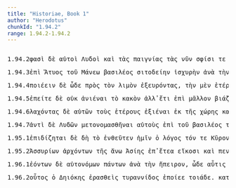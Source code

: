 ```yaml
---
title: "Historiae, Book 1"
author: "Herodotus"
chunkId: "1.94.2"
range: 1.94.2-1.94.2
---
```


<pre class="greek prose syntax" data-urn="urn:cts:greekLit:tlg0016.tlg001"><p><span class="subdoc" data-subdoc="1.94.2">1.94.2</span><span class="sentence"><span class="verb " data-def="Spir. Prooem., Eratosth.Prooem, say, affirm, assert, shall we say of" data-flags="v3ppia---" data-head="0" data-id="1" data-lemma="φημί">φασὶ </span><span class=" " data-flags="d--------" data-head="1" data-id="2" data-lemma="δέ">δὲ </span><span class=" nominative" data-def="self, him, her, it, the very one, the same" data-flags="a-p---mn-" data-head="4" data-id="3" data-lemma="αὐτός">αὐτοὶ </span><span class=" nominative" data-def="a Lydian" data-flags="n-p---mn-" data-head="1" data-id="4" data-lemma="Λυδός">Λυδοὶ </span><span class=" " data-flags="d--------" data-head="1" data-id="5" data-lemma="καί">καὶ </span><span class=" accusative" data-flags="l-p---fa-" data-head="7" data-id="6" data-lemma="ὁ">τὰς </span><span class=" accusative" data-def="play, sport, game" data-flags="n-p---fa-" data-head="17" data-id="7" data-lemma="παιγνία">παιγνίας </span><span class=" accusative" data-flags="l-p---fa-" data-head="7" data-id="8" data-lemma="ὁ">τὰς </span><span class=" " data-flags="d--------" data-head="14" data-id="9" data-lemma="νῦν">νῦν </span><span class=" dative" data-def="Rendic.Pont. Accad.Rom. di Arch, they, them, them" data-flags="p-p---md-" data-head="12" data-id="10" data-lemma="σφεῖς">σφίσι </span><span class=" " data-flags="d--------" data-head="12" data-id="11" data-lemma="τε">τε </span><span class=" " data-flags="c--------" data-head="14" data-id="12" data-lemma="καί">καὶ </span><span class=" dative" data-def="the Thessalian tribe of which Hellen was the reputed chief, non-Egyptian, pagan" data-flags="n-p---md-" data-head="12" data-id="13" data-lemma="Ἕλλην">Ἕλλησι </span><span class="verb accusative" data-def="set down, bring, to land" data-flags="v-prpafa-" data-head="7" data-id="14" data-lemma="καθίστημι">κατεστεώσας </span><span class=" genitive" data-def="Stadtrecht von Gortyn, of himself, herself, itself, itself, absolutely" data-flags="p-p---mg-" data-head="16" data-id="15" data-lemma="ἑαυτοῦ">ἑωυτῶν </span><span class=" accusative" data-def="thing found out, invention, stratagem" data-flags="n-s---na-" data-head="17" data-id="16" data-lemma="ἐξεύρημα">ἐξεύρημα </span><span class="verb " data-def="come into a new state of being, come into being, to be born" data-flags="v--anm---" data-head="1" data-id="17" data-lemma="γίγνομαι">γενέσθαι</span><span class=" " data-flags="u--------" data-head="0" data-id="18" data-lemma="·">· </span></span><span class="sentence"><span class=" " data-flags="d--------" data-head="9" data-id="1" data-lemma="ἅμα">ἅμα </span><span class=" " data-flags="d--------" data-head="8" data-id="2" data-lemma="δέ">δὲ </span><span class=" accusative" data-def="this, u, this man here" data-flags="p-p---fa-" data-head="5" data-id="3" data-lemma="οὗτος">ταύτας </span><span class=" " data-flags="d--------" data-head="9" data-id="4" data-lemma="τε">τε </span><span class="verb " data-def="find out, discover, find out, invent" data-flags="v--anp---" data-head="9" data-id="5" data-lemma="ἐξευρίσκω">ἐξευρεθῆναι </span><span class=" " data-def="beside, from the side of, from beside, from, beside" data-flags="r--------" data-head="5" data-id="6" data-lemma="παρά">παρὰ </span><span class=" dative" data-def="Rendic.Pont. Accad.Rom. di Arch, they, them, them" data-flags="p-p---md-" data-head="6" data-id="7" data-lemma="σφεῖς">σφίσι </span><span class="verb " data-flags="v3ppia---" data-head="0" data-id="8" data-lemma="λέγω">λέγουσι </span><span class=" " data-flags="c--------" data-head="8" data-id="9" data-lemma="καί">καὶ </span><span class=" accusative" data-flags="n-s---fa-" data-head="11" data-id="10" data-lemma="Τυρρήνιος">Τυρσηνίην </span><span class="verb " data-def="send away from home, to be settled in a far land, emigrate" data-flags="v--ana---" data-head="9" data-id="11" data-lemma="ἀποικίζω">ἀποικίσαι</span><span class=" " data-flags="u--------" data-head="16" data-id="12" data-lemma=",">, </span><span class=" " data-def="in this wise, thus, so very, so exceedingly, so" data-flags="d--------" data-head="16" data-id="13" data-lemma="ὧδε">ὧδε </span><span class=" " data-def="round about, all round, on both sides, pári" data-flags="r--------" data-head="16" data-id="14" data-lemma="περί">περὶ </span><span class=" genitive" data-def="self, him, her, it, the very one, the same" data-flags="p-p---ng-" data-head="14" data-id="15" data-lemma="αὐτός">αὐτῶν </span><span class="verb nominative" data-flags="v-pppamn-" data-head="8" data-id="16" data-lemma="λέγω">λέγοντες</span><span class=" " data-flags="u--------" data-head="0" data-id="17" data-lemma=".">. </span></span></p><p><span class="subdoc" data-subdoc="1.94.3">1.94.3</span><span class="sentence"><span class=" " data-flags="r--------" data-head="12" data-id="1" data-lemma="ἐπί">ἐπὶ </span><span class=" genitive" data-flags="n-s---mg-" data-head="1" data-id="2" data-lemma="Ἄτυς">Ἄτυος </span><span class=" genitive" data-flags="l-s---mg-" data-head="2" data-id="3" data-lemma="ὁ">τοῦ </span><span class=" genitive" data-flags="n-s---mg-" data-head="2" data-id="4" data-lemma="Μάνης">Μάνεω </span><span class=" genitive" data-def="king, chief, captain, judge" data-flags="n-s---mg-" data-head="2" data-id="5" data-lemma="βασιλεύς">βασιλέος </span><span class=" accusative" data-def="want of food, famine" data-flags="n-s---fa-" data-head="12" data-id="6" data-lemma="σιτοδεία">σιτοδείην </span><span class=" accusative" data-def="strong, hard, indigestible" data-flags="a-s---fa-" data-head="6" data-id="7" data-lemma="ἰσχυρός">ἰσχυρὴν </span><span class=" " data-flags="r--------" data-head="12" data-id="8" data-lemma="ἀνά">ἀνὰ </span><span class=" accusative" data-flags="l-s---fa-" data-head="10" data-id="9" data-lemma="ὁ">τὴν </span><span class=" accusative" data-def="a history of Lydia" data-flags="n-s---fa-" data-head="8" data-id="10" data-lemma="Λυδία">Λυδίην </span><span class=" accusative" data-flags="a-s---fa-" data-head="10" data-id="11" data-lemma="πᾶς">πᾶσαν </span><span class="verb " data-def="come into a new state of being, come into being, to be born" data-flags="v--anm---" data-head="14" data-id="12" data-lemma="γίγνομαι">γενέσθαι</span><span class=" " data-flags="u--------" data-head="12" data-id="13" data-lemma=",">, </span><span class=" " data-flags="c--------" data-head="37" data-id="14" data-lemma="καί">καὶ </span><span class=" accusative" data-flags="l-p---ma-" data-head="16" data-id="15" data-lemma="ὁ">τοὺς </span><span class=" accusative" data-def="a Lydian" data-flags="n-p---ma-" data-head="32" data-id="16" data-lemma="Λυδός">Λυδοὺς </span><span class=" " data-def="so long, in the meantime, until then, during that time, for that number of days" data-flags="d--------" data-head="19" data-id="17" data-lemma="τέως">τέως </span><span class=" " data-def="indeed, of a truth, but, indeed" data-flags="d--------" data-head="32" data-id="18" data-lemma="μέν">μὲν </span><span class="verb " data-def="carry over, across, cross over" data-flags="v--pna---" data-head="32" data-id="19" data-lemma="διάγω">διάγειν </span><span class="verb accusative" data-def="persist, persevere, hold out, to hold out, persist" data-flags="v-pppama-" data-head="19" data-id="20" data-lemma="λιπαρέω">λιπαρέοντας</span><span class=" " data-flags="u--------" data-head="24" data-id="21" data-lemma=",">, </span><span class=" " data-def="mip, miti, mit, in the midst of, among, between" data-flags="d--------" data-head="29" data-id="22" data-lemma="μετά">μετὰ </span><span class=" " data-flags="d--------" data-head="32" data-id="23" data-lemma="δέ">δὲ </span><span class=" " data-def="so, thus, as, how" data-flags="c--------" data-head="29" data-id="24" data-lemma="ὡς">ὡς </span><span class=" " data-flags="d--------" data-head="26" data-id="25" data-lemma="οὐ">οὐ </span><span class="verb " data-def="make to end, bring to an end, check, stop" data-flags="v--pne---" data-head="24" data-id="26" data-lemma="παύω">παύεσθαι</span><span class=" " data-flags="u--------" data-head="24" data-id="27" data-lemma=",">, </span><span class=" accusative" data-def="cure, remedy, it boots, means of obtaining" data-flags="n-p---na-" data-head="29" data-id="28" data-lemma="ἄκος">ἄκεα </span><span class="verb " data-def="seek out, look for, seek for, devising means for" data-flags="v--pne---" data-head="32" data-id="29" data-lemma="δίζημαι">δίζησθαι</span><span class=" " data-flags="u--------" data-head="29" data-id="30" data-lemma=",">, </span><span class=" accusative" data-flags="p-s---ma-" data-head="34" data-id="31" data-lemma="ἄλλος">ἄλλον </span><span class=" " data-flags="c--------" data-head="14" data-id="32" data-lemma="δέ">δὲ </span><span class=" accusative" data-flags="p-s---na-" data-head="34" data-id="33" data-lemma="ἄλλος">ἄλλο </span><span class="verb " data-def="devise plans against, take precautions, devise besides" data-flags="v--pne---" data-head="32" data-id="34" data-lemma="ἐπιμηχανάομαι">ἐπιμηχανᾶσθαι </span><span class=" genitive" data-def="self, him, her, it, the very one, the same" data-flags="p-p---mg-" data-head="31" data-id="35" data-lemma="αὐτός">αὐτῶν</span><span class=" " data-flags="u--------" data-head="0" data-id="36" data-lemma=".">. </span></span><span class="sentence"><span class="verb " data-def="find out, discover, find out, invent" data-flags="v--anp---" data-head="33" data-id="1" data-lemma="ἐξευρίσκω">ἐξευρεθῆναι </span><span class=" " data-flags="d--------" data-head="1" data-id="2" data-lemma="δή">δὴ </span><span class=" " data-def="certainly, in fact, really, really" data-flags="d--------" data-head="1" data-id="3" data-lemma="οὖν">ὦν </span><span class=" " data-flags="d--------" data-head="1" data-id="4" data-lemma="τότε">τότε </span><span class=" " data-flags="d--------" data-head="14" data-id="5" data-lemma="καί">καὶ </span><span class=" genitive" data-flags="l-p---mg-" data-head="7" data-id="6" data-lemma="ὁ">τῶν </span><span class=" genitive" data-def="cube, cubical die, dice" data-flags="n-p---mg-" data-head="14" data-id="7" data-lemma="κύβος">κύβων </span><span class=" " data-flags="d--------" data-head="14" data-id="8" data-lemma="καί">καὶ </span><span class=" genitive" data-flags="l-p---mg-" data-head="10" data-id="9" data-lemma="ὁ">τῶν </span><span class=" genitive" data-def="one of the vertebrae, ball of the ankle joint, well-turned" data-flags="n-p---mg-" data-head="14" data-id="10" data-lemma="ἀστράγαλος">ἀστραγάλων </span><span class=" " data-flags="d--------" data-head="14" data-id="11" data-lemma="καί">καὶ </span><span class=" genitive" data-flags="l-s---fg-" data-head="13" data-id="12" data-lemma="ὁ">τῆς </span><span class=" genitive" data-flags="n-s---fg-" data-head="14" data-id="13" data-lemma="σφαῖρα">σφαίρης </span><span class=" " data-flags="c--------" data-head="20" data-id="14" data-lemma="καί">καὶ </span><span class=" genitive" data-flags="l-p---mg-" data-head="18" data-id="15" data-lemma="ὁ">τῶν </span><span class=" genitive" data-flags="a-p---fg-" data-head="18" data-id="16" data-lemma="ἄλλος">ἀλλέων </span><span class=" genitive" data-flags="a-p---fg-" data-head="18" data-id="17" data-lemma="πᾶς">πασέων </span><span class=" genitive" data-def="play, sport, game" data-flags="n-p---fg-" data-head="14" data-id="18" data-lemma="παιγνία">παιγνιέων </span><span class=" accusative" data-flags="l-p---na-" data-head="20" data-id="19" data-lemma="ὁ">τὰ </span><span class=" accusative" data-def="that which is seen: form, shape, form, figure" data-flags="n-p---na-" data-head="1" data-id="20" data-lemma="εἶδος">εἴδεα</span><span class=" " data-flags="u--------" data-head="22" data-id="21" data-lemma=",">, </span><span class=" " data-def="except, save, short of, save in respect of" data-flags="r--------" data-head="20" data-id="22" data-lemma="πλήν">πλὴν </span><span class=" genitive" data-def="oval-shaped stone for playing draughts, backgammon, a piece" data-flags="n-p---mg-" data-head="22" data-id="23" data-lemma="πεσσός">πεσσῶν </span><span class=" genitive" data-def="this, u, this man here" data-flags="a-p---mg-" data-head="23" data-id="24" data-lemma="οὗτος">τούτων </span><span class=" " data-def="for, yes, . . , no, ay doubtless" data-flags="d--------" data-head="30" data-id="25" data-lemma="γάρ">γὰρ </span><span class=" genitive" data-flags="p-p---mg-" data-head="28" data-id="26" data-lemma="ὅς">ὦν </span><span class=" accusative" data-flags="l-s---fa-" data-head="28" data-id="27" data-lemma="ὁ">τὴν </span><span class=" accusative" data-def="searching out, search, finding out, invention, discovery" data-flags="n-s---fa-" data-head="30" data-id="28" data-lemma="ἐξεύρεσις">ἐξεύρεσιν </span><span class=" " data-flags="d--------" data-head="30" data-id="29" data-lemma="οὐ">οὐκ </span><span class="verb " data-def="make, make, a kinsman" data-flags="v3ppie---" data-head="23" data-id="30" data-lemma="οἰκειόω">οἰκηιοῦνται </span><span class=" nominative" data-def="a Lydian" data-flags="n-p---mn-" data-head="30" data-id="31" data-lemma="Λυδός">Λυδοί</span><span class=" " data-flags="u--------" data-head="0" data-id="32" data-lemma=".">. </span></span></p><p><span class="subdoc" data-subdoc="1.94.4">1.94.4</span><span class="sentence"><span class="verb " data-def="make, do, make, produce" data-flags="v--pna---" data-head="8" data-id="1" data-lemma="ποιέω">ποιέειν </span><span class=" " data-flags="d--------" data-head="31" data-id="2" data-lemma="δέ">δὲ </span><span class=" " data-def="in this wise, thus, so very, so exceedingly, so" data-flags="d--------" data-head="1" data-id="3" data-lemma="ὧδε">ὧδε </span><span class=" " data-def="on the side of, in the direction of, from, at, to, práti" data-flags="r--------" data-head="1" data-id="4" data-lemma="πρός">πρὸς </span><span class=" accusative" data-flags="l-s---ma-" data-head="6" data-id="5" data-lemma="ὁ">τὸν </span><span class=" accusative" data-def="Fr.anon, hunger, famine, a hungry wretch" data-flags="n-s---ma-" data-head="4" data-id="6" data-lemma="λιμός">λιμὸν </span><span class="verb accusative" data-def="find out, discover, find out, invent" data-flags="v-papama-" data-head="1" data-id="7" data-lemma="ἐξευρίσκω">ἐξευρόντας</span><span class=" " data-flags="u--------" data-head="31" data-id="8" data-lemma=",">, </span><span class=" accusative" data-flags="l-s---fa-" data-head="11" data-id="9" data-lemma="ὁ">τὴν </span><span class=" " data-def="indeed, of a truth, but, indeed" data-flags="d--------" data-head="24" data-id="10" data-lemma="μέν">μὲν </span><span class=" accusative" data-def="D Mort, one, the other of two" data-flags="a-s---fa-" data-head="14" data-id="11" data-lemma="ἕτερος">ἑτέρην </span><span class=" genitive" data-flags="l-p---fg-" data-head="13" data-id="12" data-lemma="ὁ">τῶν </span><span class=" genitive" data-def="day, at daybreak, in the day" data-flags="n-p---fg-" data-head="11" data-id="13" data-lemma="ἡμέρα">ἡμερέων </span><span class="verb " data-def="play like a child, sport, dance, play" data-flags="v--pna---" data-head="24" data-id="14" data-lemma="παίζω">παίζειν </span><span class=" accusative" data-flags="a-s---fa-" data-head="11" data-id="15" data-lemma="πᾶς">πᾶσαν</span><span class=" " data-flags="u--------" data-head="17" data-id="16" data-lemma=",">, </span><span class=" " data-def="in that place, there, in which place, where, wherever" data-flags="c--------" data-head="14" data-id="17" data-lemma="ἵνα">ἵνα </span><span class=" " data-flags="d--------" data-head="20" data-id="18" data-lemma="δή">δὴ </span><span class=" " data-flags="d--------" data-head="20" data-id="19" data-lemma="μή">μὴ </span><span class="verb " data-def="seek, seek for, seeking, what is sought for" data-flags="v3ppoa---" data-head="17" data-id="20" data-lemma="ζητέω">ζητέοιεν </span><span class=" accusative" data-def="grain, corn, food made from grain, bread, bread" data-flags="n-p---na-" data-head="20" data-id="21" data-lemma="σιτίον">σιτία</span><span class=" " data-flags="u--------" data-head="17" data-id="22" data-lemma=",">, </span><span class=" accusative" data-flags="l-s---fa-" data-head="25" data-id="23" data-lemma="ὁ">τὴν </span><span class=" " data-flags="c--------" data-head="8" data-id="24" data-lemma="δέ">δὲ </span><span class=" accusative" data-def="D Mort, one, the other of two" data-flags="a-s---fa-" data-head="26" data-id="25" data-lemma="ἕτερος">ἑτέρην </span><span class="verb " data-flags="v--pne---" data-head="24" data-id="26" data-lemma="σιτέομαι">σιτέεσθαι </span><span class="verb accusative" data-def="make to end, bring to an end, check, stop" data-flags="v-pppema-" data-head="26" data-id="27" data-lemma="παύω">παυομένους </span><span class=" genitive" data-flags="l-p---fg-" data-head="29" data-id="28" data-lemma="ὁ">τῶν </span><span class=" genitive" data-def="play, sport, game" data-flags="n-p---fg-" data-head="27" data-id="29" data-lemma="παιγνία">παιγνιέων</span><span class=" " data-flags="u--------" data-head="0" data-id="30" data-lemma=".">. </span></span><span class="sentence"><span class=" dative" data-def="such as this, so good, so noble, so bad, so great a thing" data-flags="a-s---md-" data-head="2" data-id="1" data-lemma="τοιοῦτος">τοιούτῳ </span><span class=" dative" data-flags="n-s---md-" data-head="3" data-id="2" data-lemma="τρόπος">τρόπῳ </span><span class="verb " data-def="carry over, across, cross over" data-flags="v--pna---" data-head="10" data-id="3" data-lemma="διάγω">διάγειν </span><span class=" " data-flags="r--------" data-head="3" data-id="4" data-lemma="ἐπί">ἐπ̓ </span><span class=" accusative" data-flags="n-p---na-" data-head="4" data-id="5" data-lemma="ἔτος">ἔτεα </span><span class=" genitive" data-flags="a-p---ng-" data-head="7" data-id="6" data-lemma="δυό">δυῶν </span><span class="verb accusative" data-flags="v-pppana-" data-head="5" data-id="7" data-lemma="δέω">δέοντα </span><span class=" " data-def="twenty, vīginti, viṃśatis" data-flags="a--------" data-head="5" data-id="8" data-lemma="εἴκοσι">εἴκοσι</span><span class=" " data-flags="u--------" data-head="0" data-id="9" data-lemma=".">. </span></span></p><p><span class="subdoc" data-subdoc="1.94.5">1.94.5</span><span class="sentence"><span class=" " data-flags="c--------" data-head="35" data-id="1" data-lemma="ἐπεί">ἐπείτε </span><span class=" " data-flags="d--------" data-head="35" data-id="2" data-lemma="δέ">δὲ </span><span class=" " data-flags="d--------" data-head="4" data-id="3" data-lemma="οὐ">οὐκ </span><span class="verb " data-def="go up, rise, I went up a hill" data-flags="v--pna---" data-head="7" data-id="4" data-lemma="ἄνειμι">ἀνιέναι </span><span class=" accusative" data-flags="l-s---na-" data-head="6" data-id="5" data-lemma="ὁ">τὸ </span><span class=" accusative" data-def="bad, ugly, ill-born, mean" data-flags="a-s---na-" data-head="7" data-id="6" data-lemma="κακός">κακὸν </span><span class=" " data-def="otheruise, but, not only . . but" data-flags="c--------" data-head="1" data-id="7" data-lemma="ἀλλά">ἀλλ̓ </span><span class=" " data-def="yet, still, ever, already" data-flags="d--------" data-head="10" data-id="8" data-lemma="ἔτι">ἔτι </span><span class=" " data-flags="r--------" data-head="11" data-id="9" data-lemma="ἐπί">ἐπὶ </span><span class=" " data-def="" data-flags="d--------" data-head="9" data-id="10" data-lemma="μᾶλλον">μᾶλλον </span><span class="verb " data-def="constrain, they used force, to be hard pressed" data-flags="v--pne---" data-head="7" data-id="11" data-lemma="βιάζω">βιάζεσθαι </span><span class=" " data-def="in this way, manner, so, thus, thus, as follows" data-flags="d--------" data-head="22" data-id="12" data-lemma="οὕτως">οὕτω </span><span class=" " data-flags="d--------" data-head="22" data-id="13" data-lemma="δή">δὴ </span><span class=" accusative" data-flags="l-s---ma-" data-head="15" data-id="14" data-lemma="ὁ">τὸν </span><span class=" accusative" data-def="king, chief, captain, judge" data-flags="n-s---ma-" data-head="22" data-id="15" data-lemma="βασιλεύς">βασιλέα </span><span class=" genitive" data-def="self, him, her, it, the very one, the same" data-flags="p-p---mg-" data-head="15" data-id="16" data-lemma="αὐτός">αὐτῶν </span><span class=" " data-def="Acut.(Sp, two, two" data-flags="a--------" data-head="18" data-id="17" data-lemma="δύο">δύο </span><span class=" accusative" data-def="part, portion, division" data-flags="n-p---fa-" data-head="19" data-id="18" data-lemma="μοῖρα">μοίρας </span><span class="verb accusative" data-def="take apart, cleave in twain, divide, cut, open" data-flags="v-sapama-" data-head="22" data-id="19" data-lemma="διαιρέω">διελόντα </span><span class=" genitive" data-def="a Lydian" data-flags="n-p---mg-" data-head="19" data-id="20" data-lemma="Λυδός">Λυδῶν </span><span class=" genitive" data-flags="a-p---mg-" data-head="20" data-id="21" data-lemma="πᾶς">πάντων </span><span class="verb " data-def="appoint by lot, fall on, cast lots" data-flags="v--ana---" data-head="35" data-id="22" data-lemma="κληρόω">κληρῶσαι </span><span class=" accusative" data-flags="l-s---fa-" data-head="28" data-id="23" data-lemma="ὁ">τὴν </span><span class=" " data-def="indeed, of a truth, but, indeed" data-flags="d--------" data-head="28" data-id="24" data-lemma="μέν">μὲν </span><span class=" " data-flags="r--------" data-head="23" data-id="25" data-lemma="ἐπί">ἐπὶ </span><span class=" dative" data-def="alone, solitary, bereft of, without" data-flags="a-s---fd-" data-head="25" data-id="26" data-lemma="μόνος">μόνῃ </span><span class=" accusative" data-flags="l-s---fa-" data-head="28" data-id="27" data-lemma="ὁ">τὴν </span><span class=" " data-flags="c--------" data-head="22" data-id="28" data-lemma="δέ">δὲ </span><span class=" " data-flags="r--------" data-head="27" data-id="29" data-lemma="ἐπί">ἐπὶ </span><span class=" dative" data-flags="a-s---md-" data-head="29" data-id="30" data-lemma="ἔξοδος">ἐξόδῳ </span><span class=" " data-def="from out of, from, out of, forth from" data-flags="r--------" data-head="30" data-id="31" data-lemma="ἐκ">ἐκ </span><span class=" genitive" data-flags="l-s---fg-" data-head="33" data-id="32" data-lemma="ὁ">τῆς </span><span class=" genitive" data-def="space, room in which a thing is, partly occupied space" data-flags="n-s---fg-" data-head="31" data-id="33" data-lemma="χώρα">χώρης</span><span class=" " data-flags="u--------" data-head="22" data-id="34" data-lemma=",">, </span><span class=" " data-flags="c--------" data-head="62" data-id="35" data-lemma="καί">καὶ </span><span class=" " data-flags="r--------" data-head="47" data-id="36" data-lemma="ἐπί">ἐπὶ </span><span class=" " data-def="indeed, of a truth, but, indeed" data-flags="d--------" data-head="50" data-id="37" data-lemma="μέν">μὲν </span><span class=" dative" data-flags="l-s---fd-" data-head="41" data-id="38" data-lemma="ὁ">τῇ </span><span class="verb " data-def="stay, wait, stand fast, stay at home, stay where one is" data-flags="v--pna---" data-head="41" data-id="39" data-lemma="μένω">μένειν </span><span class=" " data-def="just there, just here, there" data-flags="d--------" data-head="39" data-id="40" data-lemma="αὐτοῦ">αὐτοῦ </span><span class="verb dative" data-def="obtain by lot, obtain as one's portion, had" data-flags="v-sppafd-" data-head="36" data-id="41" data-lemma="λαγχάνω">λαγχανούσῃ </span><span class=" genitive" data-flags="l-p---fg-" data-head="43" data-id="42" data-lemma="ὁ">τῶν </span><span class=" genitive" data-def="part, portion, division" data-flags="n-p---fg-" data-head="46" data-id="43" data-lemma="μοῖρα">μοιρέων </span><span class=" accusative" data-def="Stadtrecht von Gortyn, of himself, herself, itself, itself, absolutely" data-flags="p-s---ma-" data-head="47" data-id="44" data-lemma="ἑαυτοῦ">ἑωυτὸν </span><span class=" accusative" data-flags="l-s---ma-" data-head="46" data-id="45" data-lemma="ὁ">τὸν </span><span class=" accusative" data-def="king, chief, captain, judge" data-flags="n-s---ma-" data-head="47" data-id="46" data-lemma="βασιλεύς">βασιλέα </span><span class="verb " data-def="place, post at, attach to" data-flags="v--pna---" data-head="50" data-id="47" data-lemma="προστάσσω">προστάσσειν</span><span class=" " data-flags="u--------" data-head="47" data-id="48" data-lemma=",">, </span><span class=" " data-flags="r--------" data-head="63" data-id="49" data-lemma="ἐπί">ἐπὶ </span><span class=" " data-flags="c--------" data-head="35" data-id="50" data-lemma="δέ">δὲ </span><span class=" dative" data-flags="l-s---fd-" data-head="52" data-id="51" data-lemma="ὁ">τῇ </span><span class="verb dative" data-def="wish to be delivered from, get rid of" data-flags="v-sppefd-" data-head="49" data-id="52" data-lemma="ἀπαλλαξείω">ἀπαλλασσομένῃ </span><span class=" accusative" data-flags="l-s---ma-" data-head="55" data-id="53" data-lemma="ὁ">τὸν </span><span class=" genitive" data-def="Stadtrecht von Gortyn, of himself, herself, itself, itself, absolutely" data-flags="p-s---ng-" data-head="55" data-id="54" data-lemma="ἑαυτοῦ">ἑωυτοῦ </span><span class=" accusative" data-def="child, son, daughter" data-flags="n-s---ma-" data-head="63" data-id="55" data-lemma="παῖς">παῖδα</span><span class=" " data-flags="u--------" data-head="59" data-id="56" data-lemma=",">, </span><span class=" dative" data-flags="p-s---md-" data-head="58" data-id="57" data-lemma="ὅς">τῷ </span><span class=" nominative" data-def="name, by name, by name" data-flags="n-s---nn-" data-head="59" data-id="58" data-lemma="ὄνομα">οὔνομα </span><span class="verb " data-flags="v--pna---" data-head="55" data-id="59" data-lemma="εἰμί">εἶναι </span><span class=" accusative" data-flags="n-s---ma-" data-head="59" data-id="60" data-lemma="Τυρηηνός">Τυρσηνόν</span><span class=" " data-flags="u--------" data-head="0" data-id="61" data-lemma=".">. </span></span></p><p><span class="subdoc" data-subdoc="1.94.6">1.94.6</span><span class="sentence"><span class="verb accusative" data-def="obtain by lot, obtain as one's portion, had" data-flags="v-papama-" data-head="13" data-id="1" data-lemma="λαγχάνω">λαχόντας </span><span class=" " data-flags="d--------" data-head="55" data-id="2" data-lemma="δέ">δὲ </span><span class=" genitive" data-def="self, him, her, it, the very one, the same" data-flags="p-p---mg-" data-head="5" data-id="3" data-lemma="αὐτός">αὐτῶν </span><span class=" accusative" data-flags="l-p---ma-" data-head="5" data-id="4" data-lemma="ὁ">τοὺς </span><span class=" accusative" data-def="D Mort, one, the other of two" data-flags="a-p---ma-" data-head="13" data-id="5" data-lemma="ἕτερος">ἑτέρους </span><span class="verb " data-def="send out, let, go out, had dismissed, satisfied" data-flags="v--pna---" data-head="1" data-id="6" data-lemma="ἐξίημι">ἐξιέναι </span><span class=" " data-def="from out of, from, out of, forth from" data-flags="r--------" data-head="6" data-id="7" data-lemma="ἐκ">ἐκ </span><span class=" genitive" data-flags="l-s---fg-" data-head="9" data-id="8" data-lemma="ὁ">τῆς </span><span class=" genitive" data-def="space, room in which a thing is, partly occupied space" data-flags="n-s---fg-" data-head="7" data-id="9" data-lemma="χώρα">χώρης </span><span class="verb " data-def="go, come down from, die" data-flags="v--ana---" data-head="13" data-id="10" data-lemma="καταβαίνω">καταβῆναι </span><span class=" " data-def="into, to, into" data-flags="r--------" data-head="10" data-id="11" data-lemma="εἰς">ἐς </span><span class=" accusative" data-def="myrrh, Balsamodendron Myrrha, Indian bdellium, Balsamodendron Mukul" data-flags="n-s---fa-" data-head="11" data-id="12" data-lemma="σμύρνα">Σμύρνην </span><span class=" " data-flags="c--------" data-head="55" data-id="13" data-lemma="καί">καὶ </span><span class="verb " data-def="make by art, construct, build, prepare, prepare, make ready" data-flags="v--ane---" data-head="13" data-id="14" data-lemma="μηχανάομαι">μηχανήσασθαι </span><span class=" accusative" data-def="floating vessel, ship, craft" data-flags="n-p---na-" data-head="14" data-id="15" data-lemma="πλοῖον">πλοῖα</span><span class=" " data-flags="u--------" data-head="19" data-id="16" data-lemma=",">, </span><span class=" " data-def="into, to, into" data-flags="r--------" data-head="19" data-id="17" data-lemma="εἰς">ἐς </span><span class=" accusative" data-flags="p-p---na-" data-head="17" data-id="18" data-lemma="ὅς">τὰ </span><span class="verb accusative" data-def="put into, place in, put on board, to take" data-flags="v-papmma-" data-head="28" data-id="19" data-lemma="εἰστίθημι">ἐσθεμένους </span><span class=" accusative" data-flags="l-p---na-" data-head="26" data-id="20" data-lemma="ὁ">τὰ </span><span class=" accusative" data-flags="a-p---na-" data-head="26" data-id="21" data-lemma="πᾶς">πάντα </span><span class=" nominative" data-def="as great as, how great, as much as, how much, as far as, how far" data-flags="a-p---nn-" data-head="24" data-id="22" data-lemma="ὅσος">ὅσα </span><span class=" dative" data-def="Rendic.Pont. Accad.Rom. di Arch, they, them, them" data-flags="p-p---md-" data-head="25" data-id="23" data-lemma="σφεῖς">σφι </span><span class="verb " data-flags="v3siia---" data-head="26" data-id="24" data-lemma="εἰμί">ἦν </span><span class=" nominative" data-def="useful, good of its kind, serviceable, wholesome, for" data-flags="a-p---nn-" data-head="24" data-id="25" data-lemma="χρηστός">χρηστὰ </span><span class=" accusative" data-def="fold of the peritoneum, omentum" data-flags="n-p---na-" data-head="19" data-id="26" data-lemma="ἐπίπλοον">ἐπίπλοα</span><span class=" " data-flags="u--------" data-head="19" data-id="27" data-lemma=",">, </span><span class="verb " data-def="sail away, sail off" data-flags="v--pna---" data-head="56" data-id="28" data-lemma="ἀποπλέω">ἀποπλέειν </span><span class=" " data-flags="r--------" data-head="28" data-id="29" data-lemma="κατά">κατὰ </span><span class=" genitive" data-flags="n-s---mg-" data-head="32" data-id="30" data-lemma="βίος">βίου </span><span class=" " data-flags="d--------" data-head="32" data-id="31" data-lemma="τε">τε </span><span class=" " data-flags="c--------" data-head="34" data-id="32" data-lemma="καί">καὶ </span><span class=" genitive" data-flags="n-s---fg-" data-head="32" data-id="33" data-lemma="Γαῖα">γῆς </span><span class=" accusative" data-def="seeking, search for, quest, searching, examining" data-flags="n-s---fa-" data-head="29" data-id="34" data-lemma="ζήτησις">ζήτησιν</span><span class=" " data-flags="u--------" data-head="40" data-id="35" data-lemma=",">, </span><span class=" " data-def="into, to, into" data-flags="r--------" data-head="41" data-id="36" data-lemma="εἰς">ἐς </span><span class=" accusative" data-flags="p-s---na-" data-head="36" data-id="37" data-lemma="ὅς">ὃ </span><span class=" accusative" data-def="number of people living together, company, body of men, band, host" data-flags="n-p---na-" data-head="40" data-id="38" data-lemma="ἔθνος">ἔθνεα </span><span class=" accusative" data-def="many, many, many" data-flags="a-p---na-" data-head="38" data-id="39" data-lemma="πολύς">πολλὰ </span><span class="verb accusative" data-def="change, alter, leave on one side, pass by" data-flags="v-papmma-" data-head="49" data-id="40" data-lemma="παραμείβω">παραμειψαμένους </span><span class="verb " data-def="arrive at, come to, reach:, came up to, came to" data-flags="v--anm---" data-head="40" data-id="41" data-lemma="ἀφικνέομαι">ἀπικέσθαι </span><span class=" " data-def="into, to, into" data-flags="r--------" data-head="41" data-id="42" data-lemma="εἰς">ἐς </span><span class=" accusative" data-flags="n-p---ma-" data-head="42" data-id="43" data-lemma="Ὀμβρικός">Ὀμβρικούς</span><span class=" " data-flags="u--------" data-head="40" data-id="44" data-lemma=",">, </span><span class=" " data-flags="d--------" data-head="47" data-id="45" data-lemma="ἔνθα">ἔνθα </span><span class=" accusative" data-def="Rendic.Pont. Accad.Rom. di Arch, they, them, them" data-flags="p-p---ma-" data-head="49" data-id="46" data-lemma="σφεῖς">σφέας </span><span class="verb " data-def="set in, establish in, found, establish" data-flags="v--anm---" data-head="49" data-id="47" data-lemma="ἐνιδρύω">ἐνιδρύσασθαι </span><span class=" accusative" data-def="city, the citadel, the citadel" data-flags="n-p---fa-" data-head="47" data-id="48" data-lemma="πόλις">πόλιας </span><span class=" " data-flags="c--------" data-head="57" data-id="49" data-lemma="καί">καὶ </span><span class="verb " data-def="inhabit, have, enjoy, to be inhabited" data-flags="v--pna---" data-head="49" data-id="50" data-lemma="οἰκέω">οἰκέειν </span><span class=" accusative" data-flags="l-s---na-" data-head="50" data-id="51" data-lemma="ὁ">τὸ </span><span class=" " data-flags="r--------" data-head="51" data-id="52" data-lemma="μέχρι">μέχρι </span><span class=" genitive" data-def="this, nearer, more remote" data-flags="p-s---ng-" data-head="52" data-id="53" data-lemma="ὅδε">τοῦδε</span><span class=" " data-flags="u--------" data-head="0" data-id="54" data-lemma=".">. </span></span></p><p><span class="subdoc" data-subdoc="1.94.7">1.94.7</span><span class="sentence"><span class=" " data-def="over against, a/nti, ante" data-flags="r--------" data-head="4" data-id="1" data-lemma="ἀντί">ἀντὶ </span><span class=" " data-flags="d--------" data-head="24" data-id="2" data-lemma="δέ">δὲ </span><span class=" genitive" data-def="a Lydian" data-flags="n-p---mg-" data-head="1" data-id="3" data-lemma="Λυδός">Λυδῶν </span><span class="verb " data-def="call by a new name, called, by a new name" data-flags="v--anp---" data-head="24" data-id="4" data-lemma="μετονομάζω">μετονομασθῆναι </span><span class=" accusative" data-def="self, him, her, it, the very one, the same" data-flags="p-p---ma-" data-head="4" data-id="5" data-lemma="αὐτός">αὐτοὺς </span><span class=" " data-flags="r--------" data-head="4" data-id="6" data-lemma="ἐπί">ἐπὶ </span><span class=" genitive" data-flags="l-s---mg-" data-head="8" data-id="7" data-lemma="ὁ">τοῦ </span><span class=" genitive" data-def="king, chief, captain, judge" data-flags="n-s---mg-" data-head="10" data-id="8" data-lemma="βασιλεύς">βασιλέος </span><span class=" genitive" data-flags="l-s---mg-" data-head="10" data-id="9" data-lemma="ὁ">τοῦ </span><span class=" genitive" data-def="child, son, daughter" data-flags="n-s---mg-" data-head="6" data-id="10" data-lemma="παῖς">παιδός</span><span class=" " data-flags="u--------" data-head="14" data-id="11" data-lemma=",">, </span><span class=" nominative" data-flags="p-s---mn-" data-head="14" data-id="12" data-lemma="ὅς">ὅς </span><span class=" accusative" data-def="Rendic.Pont. Accad.Rom. di Arch, they, them, them" data-flags="p-p---ma-" data-head="14" data-id="13" data-lemma="σφεῖς">σφεας </span><span class="verb " data-def="lead up, lead up to the high sea, carry by sea, conduct, carry to" data-flags="v3saia---" data-head="10" data-id="14" data-lemma="ἀνάγω">ἀνήγαγε</span><span class=" " data-flags="u--------" data-head="14" data-id="15" data-lemma=",">, </span><span class=" " data-flags="r--------" data-head="20" data-id="16" data-lemma="ἐπί">ἐπὶ </span><span class=" genitive" data-def="this, u, this man here" data-flags="p-s---mg-" data-head="16" data-id="17" data-lemma="οὗτος">τούτου </span><span class=" accusative" data-flags="l-s---fa-" data-head="19" data-id="18" data-lemma="ὁ">τὴν </span><span class=" accusative" data-def="called after, by the name of" data-flags="a-s---fa-" data-head="20" data-id="19" data-lemma="ἐπωνύμιος">ἐπωνυμίην </span><span class="verb accusative" data-def="make of a certain quality, to be endowed with quality" data-flags="v-pppema-" data-head="21" data-id="20" data-lemma="ποιόω">ποιευμένους </span><span class="verb " data-def="speak of by name, call, address by name, naming" data-flags="v--anp---" data-head="24" data-id="21" data-lemma="ὀνομάζω">ὀνομασθῆναι </span><span class=" accusative" data-flags="n-p---ma-" data-head="21" data-id="22" data-lemma="Τυρηηνός">Τυρσηνούς</span><span class=" " data-flags="u--------" data-head="0" data-id="23" data-lemma=".">. </span></span><span class="sentence"><span class=" nominative" data-def="a Lydian" data-flags="n-p---mn-" data-head="6" data-id="1" data-lemma="Λυδός">Λυδοὶ </span><span class=" " data-def="indeed, of a truth, but, indeed" data-flags="d--------" data-head="6" data-id="2" data-lemma="μέν">μὲν </span><span class=" " data-flags="d--------" data-head="6" data-id="3" data-lemma="δή">δὴ </span><span class=" " data-def="úpa, uf, from under" data-flags="r--------" data-head="6" data-id="4" data-lemma="ὑπό">ὑπὸ </span><span class=" dative" data-def="a throw on the dice" data-flags="n-p---md-" data-head="4" data-id="5" data-lemma="Πέρσης">Πέρσῃσι </span><span class="verb " data-def="enslave, to be enslaved, Aër" data-flags="v3plie---" data-head="0" data-id="6" data-lemma="δουλόω">ἐδεδούλωντο</span><span class=" " data-flags="u--------" data-head="0" data-id="7" data-lemma=".">. </span></span></p><p><span class="subdoc" data-subdoc="1.95.1">1.95.1</span><span class="sentence"><span class="verb " data-def="inquire besides, go on to inquire, seek, for" data-flags="v3spip---" data-head="0" data-id="1" data-lemma="ἐπιδίζημαι">ἐπιδίζηται </span><span class=" " data-flags="d--------" data-head="1" data-id="2" data-lemma="δέ">δὲ </span><span class=" " data-flags="d--------" data-head="1" data-id="3" data-lemma="δή">δὴ </span><span class=" accusative" data-flags="l-s---na-" data-head="5" data-id="4" data-lemma="ὁ">τὸ </span><span class=" " data-def="hence, thence, matters there" data-flags="d--------" data-head="1" data-id="5" data-lemma="ἐντεῦθεν">ἐνθεῦτεν </span><span class=" dative" data-def="I at least, for my part, indeed, for myself, me, we two" data-flags="p1p---md-" data-head="1" data-id="6" data-lemma="ἐγώ">ἡμῖν </span><span class=" nominative" data-flags="l-s---mn-" data-head="8" data-id="7" data-lemma="ὁ">ὁ </span><span class=" nominative" data-def="computation, reckoning, account, accounts" data-flags="n-s---mn-" data-head="1" data-id="8" data-lemma="λόγος">λόγος </span><span class=" accusative" data-flags="l-s---ma-" data-head="11" data-id="9" data-lemma="ὁ">τόν </span><span class=" " data-flags="d--------" data-head="19" data-id="10" data-lemma="τε">τε </span><span class=" accusative" data-def="the elder Cyrus" data-flags="n-s---ma-" data-head="19" data-id="11" data-lemma="Κῦρος">Κῦρον </span><span class=" nominative" data-def="that, Aër, any one who, anything which, whosoever, whichsoever" data-flags="p-s---mn-" data-head="13" data-id="12" data-lemma="ὅστις">ὅστις </span><span class="verb nominative" data-flags="v-sppamn-" data-head="17" data-id="13" data-lemma="εἰμί">ἐὼν </span><span class=" accusative" data-flags="l-s---fa-" data-head="16" data-id="14" data-lemma="ὁ">τὴν </span><span class=" genitive" data-flags="n-s---mg-" data-head="16" data-id="15" data-lemma="Κροῖσος">Κροίσου </span><span class=" accusative" data-def="beginning, origin, a foundation, source" data-flags="n-s---fa-" data-head="17" data-id="16" data-lemma="ἀρχή">ἀρχὴν </span><span class="verb " data-def="take down, take, down" data-flags="v3saia---" data-head="11" data-id="17" data-lemma="καθαιρέω">κατεῖλε</span><span class=" " data-flags="u--------" data-head="11" data-id="18" data-lemma=",">, </span><span class=" " data-flags="c--------" data-head="1" data-id="19" data-lemma="καί">καὶ </span><span class=" accusative" data-flags="l-p---ma-" data-head="21" data-id="20" data-lemma="ὁ">τοὺς </span><span class=" accusative" data-def="a throw on the dice" data-flags="n-p---ma-" data-head="19" data-id="21" data-lemma="Πέρσης">Πέρσας </span><span class=" dative" data-def="that, Aër, any one who, anything which, whosoever, whichsoever" data-flags="p-s---md-" data-head="23" data-id="22" data-lemma="ὅστις">ὅτεῳ </span><span class=" dative" data-flags="n-s---md-" data-head="24" data-id="23" data-lemma="τρόπος">τρόπῳ </span><span class="verb " data-def="go before, lead the way, precede, to go before" data-flags="v3paim---" data-head="21" data-id="24" data-lemma="ἡγέομαι">ἡγήσαντο </span><span class=" genitive" data-flags="l-s---fg-" data-head="26" data-id="25" data-lemma="ὁ">τῆς </span><span class=" genitive" data-flags="n-s---fg-" data-head="24" data-id="26" data-lemma="̓Ασία">Ἀσίης</span><span class=" " data-flags="u--------" data-head="0" data-id="27" data-lemma=".">. </span></span><span class="sentence"><span class=" " data-def="so, thus, as, how" data-flags="c--------" data-head="22" data-id="1" data-lemma="ὡς">ὡς </span><span class=" " data-def="certainly, in fact, really, really" data-flags="d--------" data-head="22" data-id="2" data-lemma="οὖν">ὦν </span><span class=" genitive" data-def="a throw on the dice" data-flags="n-p---mg-" data-head="4" data-id="3" data-lemma="Πέρσης">Περσέων </span><span class=" nominative" data-def="some among many, certain, a certain amount of" data-flags="a-p---mn-" data-head="5" data-id="4" data-lemma="μετεξέτεροι">μετεξέτεροι </span><span class="verb " data-flags="v3ppia---" data-head="1" data-id="5" data-lemma="λέγω">λέγουσι</span><span class=" " data-flags="u--------" data-head="9" data-id="6" data-lemma=",">, </span><span class=" nominative" data-flags="l-p---mn-" data-head="4" data-id="7" data-lemma="ὁ">οἱ </span><span class=" " data-flags="d--------" data-head="10" data-id="8" data-lemma="μή">μὴ </span><span class="verb nominative" data-def="will, wish, be willing, wish is will, willed" data-flags="v-pppemn-" data-head="4" data-id="9" data-lemma="βούλομαι">βουλόμενοι </span><span class="verb " data-def="make solemn, grand, exalt, magnify, hold the head high, give oneself airs" data-flags="v--pna---" data-head="14" data-id="10" data-lemma="σεμνόω">σεμνοῦν </span><span class=" accusative" data-flags="l-p---na-" data-head="10" data-id="11" data-lemma="ὁ">τὰ </span><span class=" " data-def="round about, all round, on both sides, pári" data-flags="r--------" data-head="11" data-id="12" data-lemma="περί">περὶ </span><span class=" accusative" data-def="the elder Cyrus" data-flags="n-s---ma-" data-head="12" data-id="13" data-lemma="Κῦρος">Κῦρον </span><span class=" " data-def="otheruise, but, not only . . but" data-flags="c--------" data-head="9" data-id="14" data-lemma="ἀλλά">ἀλλὰ </span><span class=" accusative" data-flags="l-s---ma-" data-head="18" data-id="15" data-lemma="ὁ">τὸν </span><span class="verb accusative" data-flags="v-sppama-" data-head="18" data-id="16" data-lemma="εἰμί">ἐόντα </span><span class="verb " data-flags="v--pna---" data-head="14" data-id="17" data-lemma="λέγω">λέγειν </span><span class=" accusative" data-def="computation, reckoning, account, accounts" data-flags="n-s---ma-" data-head="17" data-id="18" data-lemma="λόγος">λόγον</span><span class=" " data-flags="u--------" data-head="9" data-id="19" data-lemma=",">, </span><span class=" " data-flags="r--------" data-head="22" data-id="20" data-lemma="κατά">κατὰ </span><span class=" accusative" data-def="this, u, this man here" data-flags="p-p---na-" data-head="20" data-id="21" data-lemma="οὗτος">ταῦτα </span><span class="verb " data-def="scratch, graze, having marked, drawn" data-flags="v1sfia---" data-head="0" data-id="22" data-lemma="γράφω">γράψω</span><span class=" " data-flags="u--------" data-head="24" data-id="23" data-lemma=",">, </span><span class="verb nominative" data-def="let fall in drops upon, into, instil, shed" data-flags="v-sfpmmn-" data-head="22" data-id="24" data-lemma="ἐπιστάζω">ἐπιστάμενος </span><span class=" " data-def="round about, all round, on both sides, pári" data-flags="r--------" data-head="32" data-id="25" data-lemma="περί">περὶ </span><span class=" genitive" data-def="the elder Cyrus" data-flags="n-s---mg-" data-head="25" data-id="26" data-lemma="Κῦρος">Κύρου </span><span class=" " data-flags="d--------" data-head="28" data-id="27" data-lemma="καί">καὶ </span><span class=" accusative" data-def="triple" data-flags="a-p---fa-" data-head="31" data-id="28" data-lemma="τριφάσιος">τριφασίας </span><span class=" accusative" data-flags="a-p---fa-" data-head="31" data-id="29" data-lemma="ἄλλος">ἄλλας </span><span class=" genitive" data-def="computation, reckoning, account, accounts" data-flags="n-p---mg-" data-head="31" data-id="30" data-lemma="λόγος">λόγων </span><span class=" accusative" data-def="way, road, course, channel, to truth" data-flags="n-p---fa-" data-head="24" data-id="31" data-lemma="ὁδός">ὁδοὺς </span><span class="verb " data-def="A ren, bring to light, cause to appear, make" data-flags="v--ana---" data-head="31" data-id="32" data-lemma="φαίνω">φῆναι</span><span class=" " data-flags="u--------" data-head="0" data-id="33" data-lemma=".">. </span></span></p><p><span class="subdoc" data-subdoc="1.95.2">1.95.2</span><span class="sentence"><span class=" genitive" data-def="the Assyrians, their country" data-flags="n-p---mg-" data-head="2" data-id="1" data-lemma="Ἀσσύριοι">Ἀσσυρίων </span><span class="verb genitive" data-def="to be first, begin, make a beginning, to be the aggressor" data-flags="v-pppamg-" data-head="16" data-id="2" data-lemma="ἄρχω">ἀρχόντων </span><span class=" genitive" data-flags="l-s---fg-" data-head="5" data-id="3" data-lemma="ὁ">τῆς </span><span class=" " data-flags="d--------" data-head="5" data-id="4" data-lemma="ἄνω">ἄνω </span><span class=" genitive" data-flags="n-s---fg-" data-head="2" data-id="5" data-lemma="̓Ασία">Ἀσίης </span><span class=" " data-flags="r--------" data-head="2" data-id="6" data-lemma="ἐπί">ἐπ̓ </span><span class=" accusative" data-flags="n-p---na-" data-head="6" data-id="7" data-lemma="ἔτος">ἔτεα </span><span class=" " data-def="twenty, vīginti, viṃśatis" data-flags="a--------" data-head="9" data-id="8" data-lemma="εἴκοσι">εἴκοσι </span><span class=" " data-flags="c--------" data-head="7" data-id="9" data-lemma="καί">καὶ </span><span class=" nominative" data-def="five hundred, five hundred, the senate of" data-flags="a-p---nn-" data-head="9" data-id="10" data-lemma="πεντακόσιοι">πεντακόσια</span><span class=" " data-flags="u--------" data-head="2" data-id="11" data-lemma=",">, </span><span class=" nominative" data-flags="a-p---mn-" data-head="15" data-id="12" data-lemma="πρῶτος">πρῶτοι </span><span class=" " data-def="ápa, ab, ap-ehtre" data-flags="r--------" data-head="17" data-id="13" data-lemma="ἀπό">ἀπ̓ </span><span class=" genitive" data-def="self, him, her, it, the very one, the same" data-flags="p-p---mg-" data-head="13" data-id="14" data-lemma="αὐτός">αὐτῶν </span><span class=" nominative" data-def="Mede, Median" data-flags="n-p---mn-" data-head="16" data-id="15" data-lemma="Μῆδος">Μῆδοι </span><span class="verb " data-def="to be first, begin, make a beginning, to be the aggressor" data-flags="v3paim---" data-head="32" data-id="16" data-lemma="ἄρχω">ἤρξαντο </span><span class="verb " data-def="shall be absent, away from, shall desert" data-flags="v--pne---" data-head="16" data-id="17" data-lemma="ἀφεστήξω">ἀπίστασθαι</span><span class=" " data-flags="u--------" data-head="32" data-id="18" data-lemma=",">, </span><span class=" " data-flags="d--------" data-head="32" data-id="19" data-lemma="καί">καὶ </span><span class=" " data-flags="d--------" data-head="28" data-id="20" data-lemma="πως">κως </span><span class=" nominative" data-def="this, u, this man here" data-flags="p-p---mn-" data-head="28" data-id="21" data-lemma="οὗτος">οὗτοι </span><span class=" " data-def="round about, all round, on both sides, pári" data-flags="r--------" data-head="25" data-id="22" data-lemma="περί">περὶ </span><span class=" genitive" data-flags="l-s---fg-" data-head="24" data-id="23" data-lemma="ὁ">τῆς </span><span class=" genitive" data-flags="n-s---fg-" data-head="22" data-id="24" data-lemma="ἐλευθερία">ἐλευθερίης </span><span class="verb nominative" data-def="fight, fight with, against" data-flags="v-papmmn-" data-head="28" data-id="25" data-lemma="μάχομαι">μαχεσάμενοι </span><span class=" dative" data-flags="l-p---md-" data-head="27" data-id="26" data-lemma="ὁ">τοῖσι </span><span class=" dative" data-flags="n-p---md-" data-head="25" data-id="27" data-lemma="Ἀσσύριος">Ἀσσυρίοισι </span><span class="verb " data-def="come into a new state of being, come into being, to be born" data-flags="v3paim---" data-head="32" data-id="28" data-lemma="γίγνομαι">ἐγένοντο </span><span class=" nominative" data-def="nar-, ner-, nṛ-, nṛ" data-flags="n-p---mn-" data-head="28" data-id="29" data-lemma="ἀνήρ">ἄνδρες </span><span class=" nominative" data-def="good:, well-born, gentle, aristocrats" data-flags="a-p---mn-" data-head="29" data-id="30" data-lemma="ἀγαθός">ἀγαθοί</span><span class=" " data-flags="u--------" data-head="28" data-id="31" data-lemma=",">, </span><span class=" " data-flags="c--------" data-head="0" data-id="32" data-lemma="καί">καὶ </span><span class="verb nominative" data-def="thrust away, push back, pushed, off" data-flags="v-papmmn-" data-head="36" data-id="33" data-lemma="ἀπωθέω">ἀπωσάμενοι </span><span class=" accusative" data-flags="l-s---fa-" data-head="35" data-id="34" data-lemma="ὁ">τὴν </span><span class=" accusative" data-flags="n-s---fa-" data-head="33" data-id="35" data-lemma="δουλοσύνη">δουλοσύνην </span><span class="verb " data-def="set free, set, free, clear" data-flags="v3paip---" data-head="32" data-id="36" data-lemma="ἐλευθερόω">ἐλευθερώθησαν</span><span class=" " data-flags="u--------" data-head="0" data-id="37" data-lemma=".">. </span></span><span class="sentence"><span class=" " data-def="mip, miti, mit, in the midst of, among, between" data-flags="r--------" data-head="8" data-id="1" data-lemma="μετά">μετὰ </span><span class=" " data-flags="d--------" data-head="8" data-id="2" data-lemma="δέ">δὲ </span><span class=" accusative" data-def="this, u, this man here" data-flags="p-p---ma-" data-head="1" data-id="3" data-lemma="οὗτος">τούτους </span><span class=" " data-flags="d--------" data-head="7" data-id="4" data-lemma="καί">καὶ </span><span class=" nominative" data-flags="l-p---nn-" data-head="7" data-id="5" data-lemma="ὁ">τὰ </span><span class=" nominative" data-flags="a-p---nn-" data-head="7" data-id="6" data-lemma="ἄλλος">ἄλλα </span><span class=" nominative" data-def="number of people living together, company, body of men, band, host" data-flags="n-p---nn-" data-head="8" data-id="7" data-lemma="ἔθνος">ἔθνεα </span><span class="verb " data-def="make, do, make, produce" data-flags="v3siia---" data-head="0" data-id="8" data-lemma="ποιέω">ἐποίεε </span><span class=" accusative" data-def="self, him, her, it, the very one, the same" data-flags="p-s---na-" data-head="8" data-id="9" data-lemma="αὐτός">τὠυτὸ </span><span class=" dative" data-flags="l-p---md-" data-head="11" data-id="10" data-lemma="ὁ">τοῖσι </span><span class=" dative" data-def="Mede, Median" data-flags="n-p---md-" data-head="8" data-id="11" data-lemma="Μῆδος">Μήδοισι</span><span class=" " data-flags="u--------" data-head="0" data-id="12" data-lemma=".">. </span></span></p><p><span class="subdoc" data-subdoc="1.96.1">1.96.1</span><span class="sentence"><span class="verb genitive" data-flags="v-pppamg-" data-head="13" data-id="1" data-lemma="εἰμί">ἐόντων </span><span class=" " data-flags="d--------" data-head="13" data-id="2" data-lemma="δέ">δὲ </span><span class=" genitive" data-def="living under one's own laws, independent, of one's own free will, feeding and ranging at will" data-flags="a-p---mg-" data-head="1" data-id="3" data-lemma="αὐτόνομος">αὐτονόμων </span><span class=" genitive" data-flags="a-p---mg-" data-head="1" data-id="4" data-lemma="πᾶς">πάντων </span><span class=" " data-flags="r--------" data-head="4" data-id="5" data-lemma="ἀνά">ἀνὰ </span><span class=" accusative" data-flags="l-s---fa-" data-head="7" data-id="6" data-lemma="ὁ">τὴν </span><span class=" accusative" data-def="terra firma, land, the sea, land" data-flags="n-s---fa-" data-head="5" data-id="7" data-lemma="ἤπειρος">ἤπειρον</span><span class=" " data-flags="u--------" data-head="1" data-id="8" data-lemma=",">, </span><span class=" " data-def="in this wise, thus, so very, so exceedingly, so" data-flags="d--------" data-head="13" data-id="9" data-lemma="ὧδε">ὧδε </span><span class=" " data-def="back, back again, again, anew, encore" data-flags="d--------" data-head="13" data-id="10" data-lemma="αὖθις">αὖτις </span><span class=" " data-def="into, to, into" data-flags="r--------" data-head="13" data-id="11" data-lemma="εἰς">ἐς </span><span class=" accusative" data-def="monarchy, sovereignty, sovereignty, despotic rule" data-flags="n-s---fa-" data-head="11" data-id="12" data-lemma="τυραννίς">τυραννίδα </span><span class="verb " data-def="go round, go about, go about, go about" data-flags="v3paia---" data-head="0" data-id="13" data-lemma="περιέρχομαι">περιῆλθον</span><span class=" " data-flags="u--------" data-head="0" data-id="14" data-lemma=".">. </span></span><span class="sentence"><span class=" nominative" data-def="nar-, ner-, nṛ-, nṛ" data-flags="n-s---mn-" data-head="5" data-id="1" data-lemma="ἀνήρ">ἀνὴρ </span><span class=" " data-def="in, into, in, in the district of" data-flags="r--------" data-head="1" data-id="2" data-lemma="ἐν">ἐν </span><span class=" dative" data-flags="l-p---md-" data-head="4" data-id="3" data-lemma="ὁ">τοῖσι </span><span class=" dative" data-def="Mede, Median" data-flags="n-p---md-" data-head="2" data-id="4" data-lemma="Μῆδος">Μήδοισι </span><span class="verb " data-def="come into a new state of being, come into being, to be born" data-flags="v3saim---" data-head="13" data-id="5" data-lemma="γίγνομαι">ἐγένετο </span><span class=" nominative" data-def="skilled in any handicraft, art, clever, clever in practical matters, wise, prudent" data-flags="a-s---mn-" data-head="5" data-id="6" data-lemma="σοφός">σοφὸς </span><span class=" dative" data-flags="p-s---md-" data-head="8" data-id="7" data-lemma="ὅς">τῷ </span><span class=" nominative" data-def="name, by name, by name" data-flags="n-s---nn-" data-head="9" data-id="8" data-lemma="ὄνομα">οὔνομα </span><span class="verb " data-flags="v3siia---" data-head="1" data-id="9" data-lemma="εἰμί">ἦν </span><span class=" nominative" data-flags="n-s---mn-" data-head="9" data-id="10" data-lemma="Δηιόκης">Δηιόκης</span><span class=" " data-flags="u--------" data-head="5" data-id="11" data-lemma=",">, </span><span class=" nominative" data-def="child, son, daughter" data-flags="n-s---mn-" data-head="14" data-id="12" data-lemma="παῖς">παῖς </span><span class=" " data-flags="c--------" data-head="0" data-id="13" data-lemma="δέ">δ̓ </span><span class="verb " data-flags="v3siia---" data-head="13" data-id="14" data-lemma="εἰμί">ἦν </span><span class=" genitive" data-flags="n-s---mg-" data-head="12" data-id="15" data-lemma="Φραόρτης">Φραόρτεω</span><span class=" " data-flags="u--------" data-head="0" data-id="16" data-lemma=".">. </span></span></p><p><span class="subdoc" data-subdoc="1.96.2">1.96.2</span><span class="sentence"><span class=" nominative" data-def="this, u, this man here" data-flags="a-s---mn-" data-head="3" data-id="1" data-lemma="οὗτος">οὗτος </span><span class=" nominative" data-flags="l-s---mn-" data-head="3" data-id="2" data-lemma="ὁ">ὁ </span><span class=" accusative" data-flags="n-p---ma-" data-head="6" data-id="3" data-lemma="Δηιόκης">Δηιόκης </span><span class="verb nominative" data-def="love, desire passionately, lust after, desire eagerly" data-flags="v-sappmn-" data-head="6" data-id="4" data-lemma="ἔραμαι">ἐρασθεὶς </span><span class=" genitive" data-def="monarchy, sovereignty, sovereignty, despotic rule" data-flags="n-s---fg-" data-head="4" data-id="5" data-lemma="τυραννίς">τυραννίδος </span><span class="verb " data-def="make, do, make, produce" data-flags="v3siia---" data-head="0" data-id="6" data-lemma="ποιέω">ἐποίεε </span><span class=" accusative" data-def="such as this, such as you see, so great, so bad" data-flags="p-p---na-" data-head="6" data-id="7" data-lemma="τοιόσδε">τοιάδε</span><span class=" " data-flags="u--------" data-head="0" data-id="8" data-lemma=".">. </span></span><span class="sentence"><span class="verb genitive" data-def="settle in, colonize, inhabit, to be dwelt in" data-flags="v-prpemg-" data-head="21" data-id="1" data-lemma="κατοικέω">κατοικημένων </span><span class=" genitive" data-flags="l-p---mg-" data-head="3" data-id="2" data-lemma="ὁ">τῶν </span><span class=" nominative" data-flags="n-s---mn-" data-head="1" data-id="3" data-lemma="Μήδων">Μήδων </span><span class=" " data-flags="r--------" data-head="1" data-id="4" data-lemma="κατά">κατὰ </span><span class=" accusative" data-def="unwalled village, scattered villages, quarter, ward" data-flags="n-p---fa-" data-head="4" data-id="5" data-lemma="κώμη">κώμας</span><span class=" " data-flags="u--------" data-head="1" data-id="6" data-lemma=",">, </span><span class=" " data-def="in, into, in, in the district of" data-flags="r--------" data-head="10" data-id="7" data-lemma="ἐν">ἐν </span><span class=" dative" data-flags="l-s---fd-" data-head="7" data-id="8" data-lemma="ὁ">τῇ </span><span class=" genitive" data-def="Stadtrecht von Gortyn, of himself, herself, itself, itself, absolutely" data-flags="p-s---mg-" data-head="8" data-id="9" data-lemma="ἑαυτοῦ">ἑωυτοῦ </span><span class="verb nominative" data-flags="v-sppamn-" data-head="14" data-id="10" data-lemma="εἰμί">ἐὼν </span><span class=" " data-flags="d--------" data-head="14" data-id="11" data-lemma="καί">καὶ </span><span class=" accusative" data-def="before, in front, fore, in front" data-flags="a-s---na-" data-head="10" data-id="12" data-lemma="πρότερος">πρότερον </span><span class=" nominative" data-def="acceptable:, trustworthy, approved, esteemed" data-flags="a-s---mn-" data-head="10" data-id="13" data-lemma="δόκιμος">δόκιμος </span><span class=" " data-flags="c--------" data-head="21" data-id="14" data-lemma="καί">καὶ </span><span class=" " data-def="" data-flags="d--------" data-head="17" data-id="15" data-lemma="μᾶλλον">μᾶλλόν </span><span class=" accusative" data-def="any one, any thing, who? what?, si se" data-flags="p-s---na-" data-head="15" data-id="16" data-lemma="τις">τι </span><span class=" " data-flags="c--------" data-head="21" data-id="17" data-lemma="καί">καὶ </span><span class=" accusative" data-def="ready, willing, eager, eager, eager for" data-flags="a-s---nac" data-head="17" data-id="18" data-lemma="πρόθυμος">προθυμότερον </span><span class=" accusative" data-def="righteousness, justice, justice, fulfilment of the Law" data-flags="n-s---fa-" data-head="21" data-id="19" data-lemma="δικαιοσύνη">δικαιοσύνην </span><span class="verb nominative" data-def="lay, put, place upon, laid on" data-flags="v-sapmmn-" data-head="14" data-id="20" data-lemma="ἐπιτίθημι">ἐπιθέμενος </span><span class="verb " data-def="work, work curiously, form by art, smoothed" data-flags="v3siia---" data-head="0" data-id="21" data-lemma="ἀσκέω">ἤσκεε</span><span class=" " data-flags="u--------" data-head="0" data-id="22" data-lemma="·">· </span></span><span class="sentence"><span class=" " data-flags="d--------" data-head="11" data-id="1" data-lemma="καί">καὶ </span><span class=" accusative" data-def="this, u, this man here" data-flags="p-p---na-" data-head="11" data-id="2" data-lemma="οὗτος">ταῦτα </span><span class=" " data-flags="d--------" data-head="11" data-id="3" data-lemma="μέντοι">μέντοι </span><span class="verb genitive" data-flags="v-sppafg-" data-head="11" data-id="4" data-lemma="εἰμί">ἐούσης </span><span class=" genitive" data-def="lawlessness, lawless conduct, the negation of law" data-flags="n-s---fg-" data-head="4" data-id="5" data-lemma="ἀνομία">ἀνομίης </span><span class=" genitive" data-def="many, many, many" data-flags="a-s---fg-" data-head="5" data-id="6" data-lemma="πολύς">πολλῆς </span><span class=" " data-flags="r--------" data-head="4" data-id="7" data-lemma="ἀνά">ἀνὰ </span><span class=" accusative" data-flags="a-s---fa-" data-head="10" data-id="8" data-lemma="πᾶς">πᾶσαν </span><span class=" accusative" data-flags="l-s---fa-" data-head="10" data-id="9" data-lemma="ὁ">τὴν </span><span class=" accusative" data-def="the Median affairs, the war with the Medes, silken" data-flags="a-s---fa-" data-head="7" data-id="10" data-lemma="Μηδικός">Μηδικὴν </span><span class="verb " data-def="make, do, make, produce" data-flags="v3siia---" data-head="0" data-id="11" data-lemma="ποιέω">ἐποίεε</span><span class=" " data-flags="u--------" data-head="13" data-id="12" data-lemma=",">, </span><span class="verb nominative" data-def="know, be able, capable" data-flags="v-sppemn-" data-head="11" data-id="13" data-lemma="ἐπίσταμαι">ἐπιστάμενος </span><span class=" " data-flags="c--------" data-head="13" data-id="14" data-lemma="ὅτι">ὅτι </span><span class=" dative" data-flags="l-s---nd-" data-head="16" data-id="15" data-lemma="ὁ">τῷ </span><span class=" dative" data-def="observant of custom, rule, of social rule, well-ordered, civilized" data-flags="a-s---nd-" data-head="19" data-id="16" data-lemma="δίκαιος">δικαίῳ </span><span class=" nominative" data-flags="l-s---nn-" data-head="18" data-id="17" data-lemma="ὁ">τὸ </span><span class=" nominative" data-def="wrongdoing, unrighteous, unjust, unjust in, towards" data-flags="a-s---nn-" data-head="20" data-id="18" data-lemma="ἄδικος">ἄδικον </span><span class=" nominative" data-def="of, belonging to war, Expl.Arch. de Délos" data-flags="a-s---nn-" data-head="20" data-id="19" data-lemma="πολέμιος">πολέμιον </span><span class="verb " data-flags="v3spia---" data-head="14" data-id="20" data-lemma="εἰμί">ἐστί</span><span class=" " data-flags="u--------" data-head="0" data-id="21" data-lemma=".">. </span></span><span class="sentence"><span class=" nominative" data-flags="l-p---mn-" data-head="7" data-id="1" data-lemma="ὁ">οἱ </span><span class=" " data-flags="d--------" data-head="15" data-id="2" data-lemma="δέ">δ̓ </span><span class=" " data-def="from out of, from, out of, forth from" data-flags="r--------" data-head="7" data-id="3" data-lemma="ἐκ">ἐκ </span><span class=" genitive" data-flags="l-s---fg-" data-head="6" data-id="4" data-lemma="ὁ">τῆς </span><span class=" genitive" data-def="self, him, her, it, the very one, the same" data-flags="a-s---fg-" data-head="6" data-id="5" data-lemma="αὐτός">αὐτῆς </span><span class=" genitive" data-def="unwalled village, scattered villages, quarter, ward" data-flags="n-s---fg-" data-head="3" data-id="6" data-lemma="κώμη">κώμης </span><span class=" nominative" data-def="Mede, Median" data-flags="n-p---mn-" data-head="15" data-id="7" data-lemma="Μῆδος">Μῆδοι </span><span class="verb nominative" data-def="Inscr. destombeaux des rois, I know, a)ware" data-flags="v-pppamn-" data-head="15" data-id="8" data-lemma="ὁράω">ὁρῶντες </span><span class=" genitive" data-def="self, him, her, it, the very one, the same" data-flags="p-s---mg-" data-head="11" data-id="9" data-lemma="αὐτός">αὐτοῦ </span><span class=" accusative" data-flags="l-p---ma-" data-head="11" data-id="10" data-lemma="ὁ">τοὺς </span><span class=" accusative" data-flags="n-p---ma-" data-head="8" data-id="11" data-lemma="τρόπος">τρόπους </span><span class=" accusative" data-def="a judge, juror, avenger" data-flags="n-s---ma-" data-head="15" data-id="12" data-lemma="δικαστής">δικαστήν </span><span class=" accusative" data-def="him, her, it, himself" data-flags="p-s---ma-" data-head="15" data-id="13" data-lemma="μιν">μιν </span><span class=" genitive" data-def="Stadtrecht von Gortyn, of himself, herself, itself, itself, absolutely" data-flags="p-p---mg-" data-head="12" data-id="14" data-lemma="ἑαυτοῦ">ἑωυτῶν </span><span class="verb " data-def="take with the hand, grasp, seize, to take, having taken up" data-flags="v3piie---" data-head="0" data-id="15" data-lemma="αἱρέω">αἱρέοντο</span><span class=" " data-flags="u--------" data-head="0" data-id="16" data-lemma=".">. </span></span><span class="sentence"><span class=" nominative" data-flags="l-s---mn-" data-head="13" data-id="1" data-lemma="ὁ">ὃ </span><span class=" " data-flags="d--------" data-head="16" data-id="2" data-lemma="δέ">δὲ </span><span class=" " data-flags="d--------" data-head="13" data-id="3" data-lemma="δή">δή</span><span class=" " data-flags="u--------" data-head="6" data-id="4" data-lemma=",">, </span><span class=" accusative" data-def="such as, of what sort, what a man, what" data-flags="a-p---na-" data-head="6" data-id="5" data-lemma="οἷος">οἷα </span><span class="verb nominative" data-def="to be mindful of, when I remember him, turn one's mind" data-flags="v-sppemn-" data-head="13" data-id="6" data-lemma="μνάομαι">μνώμενος </span><span class=" accusative" data-def="beginning, origin, a foundation, source" data-flags="n-s---fa-" data-head="6" data-id="7" data-lemma="ἀρχή">ἀρχήν</span><span class=" " data-flags="u--------" data-head="6" data-id="8" data-lemma=",">, </span><span class=" nominative" data-flags="a-s---mn-" data-head="11" data-id="9" data-lemma="ἰθύς">ἰθύς </span><span class=" " data-flags="d--------" data-head="11" data-id="10" data-lemma="τε">τε </span><span class=" " data-flags="c--------" data-head="13" data-id="11" data-lemma="καί">καὶ </span><span class=" nominative" data-def="observant of custom, rule, of social rule, well-ordered, civilized" data-flags="a-s---mn-" data-head="11" data-id="12" data-lemma="δίκαιος">δίκαιος </span><span class="verb " data-flags="v3siia---" data-head="16" data-id="13" data-lemma="εἰμί">ἦν</span><span class=" " data-flags="u--------" data-head="13" data-id="14" data-lemma=",">, </span><span class="verb nominative" data-def="make, do, make, produce" data-flags="v-sppamn-" data-head="19" data-id="15" data-lemma="ποιέω">ποιέων </span><span class=" " data-flags="c--------" data-head="0" data-id="16" data-lemma="τε">τε </span><span class=" accusative" data-def="this, u, this man here" data-flags="p-p---na-" data-head="15" data-id="17" data-lemma="οὗτος">ταῦτα </span><span class=" accusative" data-flags="n-s---ma-" data-head="19" data-id="18" data-lemma="ἔπαινος">ἔπαινον </span><span class="verb " data-flags="v3siia---" data-head="16" data-id="19" data-lemma="ἔχω">εἶχε </span><span class=" " data-flags="d--------" data-head="21" data-id="20" data-lemma="οὐ">οὐκ </span><span class=" accusative" data-def="little, small, small, low, not copious" data-flags="a-s---ma-" data-head="18" data-id="21" data-lemma="ὀλίγος">ὀλίγον </span><span class=" " data-def="on the side of, in the direction of, from, at, to, práti" data-flags="r--------" data-head="19" data-id="22" data-lemma="πρός">πρὸς </span><span class=" genitive" data-flags="l-p---mg-" data-head="24" data-id="23" data-lemma="ὁ">τῶν </span><span class=" genitive" data-def="citizen, freeman, fellow-citizen, belonging to, connected with one's city" data-flags="n-p---mg-" data-head="22" data-id="24" data-lemma="πολίτης">πολιητέων</span><span class=" " data-flags="u--------" data-head="27" data-id="25" data-lemma=",">, </span><span class=" " data-def="in this way, manner, so, thus, thus, as follows" data-flags="d--------" data-head="19" data-id="26" data-lemma="οὕτως">οὕτω </span><span class=" " data-def="as being, inasmuch as, since it was, the actual" data-flags="c--------" data-head="26" data-id="27" data-lemma="ὥστε">ὥστε </span><span class="verb nominative" data-def="learn, by hearsay, by inquiry" data-flags="v-pppemn-" data-head="63" data-id="28" data-lemma="πυνθάνομαι">πυνθανόμενοι </span><span class=" nominative" data-flags="l-p---mn-" data-head="63" data-id="29" data-lemma="ὁ">οἱ </span><span class=" " data-def="in, into, in, in the district of" data-flags="r--------" data-head="29" data-id="30" data-lemma="ἐν">ἐν </span><span class=" dative" data-flags="l-p---fd-" data-head="33" data-id="31" data-lemma="ὁ">τῇσι </span><span class=" dative" data-flags="a-p---fd-" data-head="33" data-id="32" data-lemma="ἄλλος">ἄλλῃσι </span><span class=" dative" data-def="unwalled village, scattered villages, quarter, ward" data-flags="n-p---fd-" data-head="30" data-id="33" data-lemma="κώμη">κώμῃσι </span><span class=" " data-def="so, thus, as, how" data-flags="c--------" data-head="28" data-id="34" data-lemma="ὡς">ὡς </span><span class=" nominative" data-flags="n-s---mn-" data-head="36" data-id="35" data-lemma="Δηιόκης">Δηιόκης </span><span class="verb " data-flags="v3spoa---" data-head="34" data-id="36" data-lemma="εἰμί">εἴη </span><span class=" nominative" data-def="nar-, ner-, nṛ-, nṛ" data-flags="n-s---mn-" data-head="36" data-id="37" data-lemma="ἀνήρ">ἀνὴρ </span><span class=" nominative" data-def="alone, solitary, bereft of, without" data-flags="a-s---mn-" data-head="37" data-id="38" data-lemma="μόνος">μοῦνος </span><span class=" " data-flags="r--------" data-head="42" data-id="39" data-lemma="κατά">κατὰ </span><span class=" accusative" data-flags="l-s---na-" data-head="41" data-id="40" data-lemma="ὁ">τὸ </span><span class=" accusative" data-def="straight, upright, standing, erect" data-flags="a-s---na-" data-head="39" data-id="41" data-lemma="ὀρθός">ὀρθὸν </span><span class="verb nominative" data-def="Bis Acc, judge, sit in judgement, sit as a juror" data-flags="v-sppamn-" data-head="37" data-id="42" data-lemma="δικάζω">δικάζων</span><span class=" " data-flags="u--------" data-head="45" data-id="43" data-lemma=",">, </span><span class=" accusative" data-def="before, in front, fore, in front" data-flags="a-s---na-" data-head="45" data-id="44" data-lemma="πρότερος">πρότερον </span><span class="verb nominative" data-def="fall around, so as to embrace, fall around" data-flags="v-pppamn-" data-head="63" data-id="45" data-lemma="περιπίπτω">περιπίπτοντες </span><span class=" dative" data-def="wrongdoing, unrighteous, unjust, unjust in, towards" data-flags="a-p---md-" data-head="47" data-id="46" data-lemma="ἄδικος">ἀδίκοισι </span><span class=" dative" data-def="means of knowing, mark, token, organ by which one perceives" data-flags="n-p---fd-" data-head="45" data-id="47" data-lemma="γνώμη">γνώμῃσι</span><span class=" " data-flags="u--------" data-head="45" data-id="48" data-lemma=",">, </span><span class=" " data-flags="d--------" data-head="51" data-id="49" data-lemma="τότε">τότε </span><span class=" " data-flags="c--------" data-head="63" data-id="50" data-lemma="ἐπεί">ἐπείτε </span><span class="verb " data-def="hear, hear, hear of, hear tell of" data-flags="v3paia---" data-head="50" data-id="51" data-lemma="ἀκούω">ἤκουσαν </span><span class=" nominative" data-def="well-pleased, glad, glad to, glad" data-flags="a-p---mn-" data-head="51" data-id="52" data-lemma="ἄσμενος">ἄσμενοι</span><span class=" " data-flags="u--------" data-head="50" data-id="53" data-lemma=",">, </span><span class="verb " data-def="go to and fro, backwards and forwards, stalk, keep going" data-flags="v3piia---" data-head="63" data-id="54" data-lemma="φοιτάω">ἐφοίτων </span><span class=" " data-def="beside, from the side of, from beside, from, beside" data-flags="r--------" data-head="54" data-id="55" data-lemma="παρά">παρὰ </span><span class=" accusative" data-flags="l-s---ma-" data-head="57" data-id="56" data-lemma="ὁ">τὸν </span><span class=" accusative" data-flags="n-s---ma-" data-head="55" data-id="57" data-lemma="Δηιόκης">Δηιόκεα </span><span class=" " data-flags="d--------" data-head="59" data-id="58" data-lemma="καί">καὶ </span><span class=" nominative" data-def="self, him, her, it, the very one, the same" data-flags="p-p---mn-" data-head="63" data-id="59" data-lemma="αὐτός">αὐτοὶ </span><span class="verb nominative" data-def="Bis Acc, judge, sit in judgement, sit as a juror" data-flags="v-pfpmmn-" data-head="54" data-id="60" data-lemma="δικάζω">δικασόμενοι</span><span class=" " data-flags="u--------" data-head="60" data-id="61" data-lemma=",">, </span><span class=" accusative" data-def="coming to pass, performance, consummation, fulfilment, execution, result" data-flags="n-s---na-" data-head="66" data-id="62" data-lemma="τέλος">τέλος </span><span class=" " data-flags="c--------" data-head="27" data-id="63" data-lemma="δέ">δὲ </span><span class=" dative" data-def="not one, no one, none, no set" data-flags="p-s---md-" data-head="66" data-id="64" data-lemma="οὐδείς">οὐδενὶ </span><span class=" dative" data-flags="a-s---md-" data-head="64" data-id="65" data-lemma="ἄλλος">ἄλλῳ </span><span class="verb " data-def="to turn to, towards, inclined itself" data-flags="v3paim---" data-head="63" data-id="66" data-lemma="ἐπιτρέπω">ἐπετράποντο</span><span class=" " data-flags="u--------" data-head="0" data-id="67" data-lemma=".">. </span></span></p></pre>
